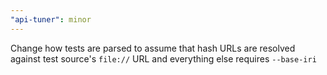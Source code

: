 ```yaml
---
"api-tuner": minor
---
```


Change how tests are parsed to assume that hash URLs are resolved against test source's `file://` URL and everything else requires `--base-iri`
